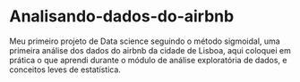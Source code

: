 # Analisando-dados-do-airbnb
<p align = "center"<img src= "https://img.freepik.com/free-photo/aerial-shot-praca-comercio-square-lisbon-portugal_181624-38877.jpg?t=st=1713218741~exp=1713222341~hmac=51e5047236b1053970ae52c64ec74a8a88956c20496d63e0acf2311eb61038d3&w=996" alt= "imagem de lisboa para capa do proejeto" height=400px>
</p>
Meu primeiro projeto de Data science seguindo o método sigmoidal, uma primeira análise dos dados do airbnb da cidade de Lisboa, aqui coloquei em prática o que aprendi durante o módulo de análise exploratória de dados, e conceitos leves de estatística.
